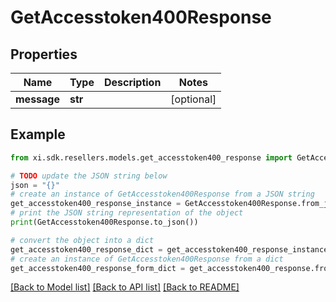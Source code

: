 # GetAccesstoken400Response


## Properties

Name | Type | Description | Notes
------------ | ------------- | ------------- | -------------
**message** | **str** |  | [optional] 

## Example

```python
from xi.sdk.resellers.models.get_accesstoken400_response import GetAccesstoken400Response

# TODO update the JSON string below
json = "{}"
# create an instance of GetAccesstoken400Response from a JSON string
get_accesstoken400_response_instance = GetAccesstoken400Response.from_json(json)
# print the JSON string representation of the object
print(GetAccesstoken400Response.to_json())

# convert the object into a dict
get_accesstoken400_response_dict = get_accesstoken400_response_instance.to_dict()
# create an instance of GetAccesstoken400Response from a dict
get_accesstoken400_response_form_dict = get_accesstoken400_response.from_dict(get_accesstoken400_response_dict)
```
[[Back to Model list]](../README.md#documentation-for-models) [[Back to API list]](../README.md#documentation-for-api-endpoints) [[Back to README]](../README.md)



